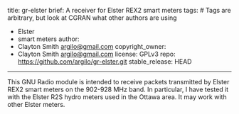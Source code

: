 title: gr-elster
brief: A receiver for Elster REX2 smart meters
tags: # Tags are arbitrary, but look at CGRAN what other authors are using
  - Elster
  - smart meters
author:
  - Clayton Smith <argilo@gmail.com>
copyright_owner:
  - Clayton Smith <argilo@gmail.com>
license: GPLv3
repo: https://github.com/argilo/gr-elster.git
stable_release: HEAD
---
This GNU Radio module is intended to receive packets transmitted by Elster
REX2 smart meters on the 902-928 MHz band. In particular, I have tested it
with the Elster R2S hydro meters used in the Ottawa area.  It may work with
other Elster meters.
